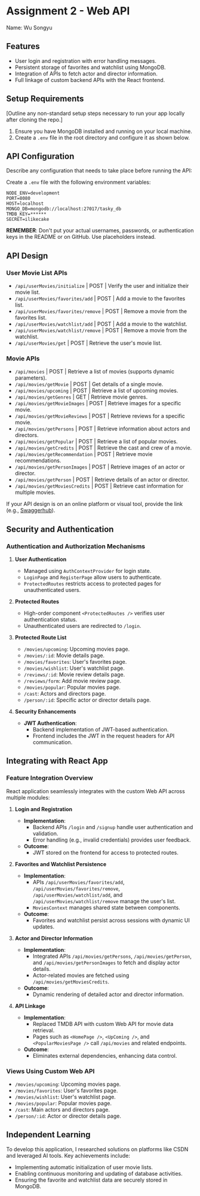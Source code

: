 # Assignment 2 - Web API

Name: Wu Songyu

## Features

- User login and registration with error handling messages.  
- Persistent storage of favorites and watchlist using MongoDB.  
- Integration of APIs to fetch actor and director information.  
- Full linkage of custom backend APIs with the React frontend.  

## Setup Requirements

[Outline any non-standard setup steps necessary to run your app locally after cloning the repo.]

1. Ensure you have MongoDB installed and running on your local machine.  
2. Create a `.env` file in the root directory and configure it as shown below.  

## API Configuration

Describe any configuration that needs to take place before running the API:  

Create a `.env` file with the following environment variables:  

```
NODE_ENV=development  
PORT=8080  
HOST=localhost  
MONGO_DB=mongodb://localhost:27017/tasky_db  
TMDB_KEY=******  
SECRET=ilikecake  
```

**REMEMBER**: Don't put your actual usernames, passwords, or authentication keys in the README or on GitHub. Use placeholders instead.  

## API Design

### User Movie List APIs  

- `/api/userMovies/initialize` | POST | Verify the user and initialize their movie list.  
- `/api/userMovies/favorites/add` | POST | Add a movie to the favorites list.  
- `/api/userMovies/favorites/remove` | POST | Remove a movie from the favorites list.  
- `/api/userMovies/watchlist/add` | POST | Add a movie to the watchlist.  
- `/api/userMovies/watchlist/remove` | POST | Remove a movie from the watchlist.  
- `/api/userMovies/get` | POST | Retrieve the user's movie list.  

### Movie APIs  

- `/api/movies` | POST | Retrieve a list of movies (supports dynamic parameters).  
- `/api/movies/getMovie` | POST | Get details of a single movie.  
- `/api/movies/upcoming` | POST | Retrieve a list of upcoming movies.  
- `/api/movies/getGenres` | GET | Retrieve movie genres.  
- `/api/movies/getMovieImages` | POST | Retrieve images for a specific movie.  
- `/api/movies/getMovieReviews` | POST | Retrieve reviews for a specific movie.  
- `/api/movies/getPersons` | POST | Retrieve information about actors and directors.  
- `/api/movies/getPopular` | POST | Retrieve a list of popular movies.  
- `/api/movies/getCredits` | POST | Retrieve the cast and crew of a movie.  
- `/api/movies/getRecommendation` | POST | Retrieve movie recommendations.  
- `/api/movies/getPersonImages` | POST | Retrieve images of an actor or director.  
- `/api/movies/getPerson` | POST | Retrieve details of an actor or director.  
- `/api/movies/getMoviesCredits` | POST | Retrieve cast information for multiple movies.  

If your API design is on an online platform or visual tool, provide the link (e.g., [Swaggerhub](https://app.swaggerhub.com/)).  

## Security and Authentication

### Authentication and Authorization Mechanisms  

1. **User Authentication**  
   - Managed using `AuthContextProvider` for login state.  
   - `LoginPage` and `RegisterPage` allow users to authenticate.  
   - `ProtectedRoutes` restricts access to protected pages for unauthenticated users.  

2. **Protected Routes**  
   - High-order component `<ProtectedRoutes />` verifies user authentication status.  
   - Unauthenticated users are redirected to `/login`.  

3. **Protected Route List**  
   - `/movies/upcoming`: Upcoming movies page.  
   - `/movies/:id`: Movie details page.  
   - `/movies/favorites`: User's favorites page.  
   - `/movies/wishlist`: User's watchlist page.  
   - `/reviews/:id`: Movie review details page.  
   - `/reviews/form`: Add movie review page.  
   - `/movies/popular`: Popular movies page.  
   - `/cast`: Actors and directors page.  
   - `/person/:id`: Specific actor or director details page.  

4. **Security Enhancements**  
   - **JWT Authentication**:  
     - Backend implementation of JWT-based authentication.  
     - Frontend includes the JWT in the request headers for API communication.  

## Integrating with React App

### Feature Integration Overview  

React application seamlessly integrates with the custom Web API across multiple modules:  

1. **Login and Registration**  
   - **Implementation**:  
     - Backend APIs `/login` and `/signup` handle user authentication and validation.  
     - Error handling (e.g., invalid credentials) provides user feedback.  
   - **Outcome**:  
     - JWT stored on the frontend for access to protected routes.  

2. **Favorites and Watchlist Persistence**  
   - **Implementation**:  
     - APIs `/api/userMovies/favorites/add`, `/api/userMovies/favorites/remove`, `/api/userMovies/watchlist/add`, and `/api/userMovies/watchlist/remove` manage the user's list.  
     - `MoviesContext` manages shared state between components.  
   - **Outcome**:  
     - Favorites and watchlist persist across sessions with dynamic UI updates.  

3. **Actor and Director Information**  
   - **Implementation**:  
     - Integrated APIs `/api/movies/getPersons`, `/api/movies/getPerson`, and `/api/movies/getPersonImages` to fetch and display actor details.  
     - Actor-related movies are fetched using `/api/movies/getMoviesCredits`.  
   - **Outcome**:  
     - Dynamic rendering of detailed actor and director information.  

4. **API Linkage**  
   - **Implementation**:  
     - Replaced TMDB API with custom Web API for movie data retrieval.  
     - Pages such as `<HomePage />`, `<UpComing />`, and `<PopularMoviesPage />` call `/api/movies` and related endpoints.  
   - **Outcome**:  
     - Eliminates external dependencies, enhancing data control.  

### Views Using Custom Web API  

- `/movies/upcoming`: Upcoming movies page.  
- `/movies/favorites`: User's favorites page.  
- `/movies/wishlist`: User's watchlist page.  
- `/movies/popular`: Popular movies page.  
- `/cast`: Main actors and directors page.  
- `/person/:id`: Actor or director details page.  

## Independent Learning  

To develop this application, I researched solutions on platforms like CSDN and leveraged AI tools. Key achievements include:  

- Implementing automatic initialization of user movie lists.  
- Enabling continuous monitoring and updating of database activities.  
- Ensuring the favorite and watchlist data are securely stored in MongoDB.
```